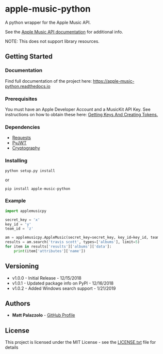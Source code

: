 # apple-music-python

A python wrapper for the Apple Music API. 

See the [Apple Music API documentation](https://developer.apple.com/documentation/applemusicapi/about_the_apple_music_api) for additional info.

NOTE: This does not support library resources.

## Getting Started

### Documentation
Find full documentation of the project here:
https://apple-music-python.readthedocs.io

### Prerequisites

You must have an Apple Developer Account and a MusicKit API Key. See instructions on how to obtain these here: [Getting Keys And Creating Tokens.](https://developer.apple.com/documentation/applemusicapi/getting_keys_and_creating_tokens)

### Dependencies

- [Requests](https://github.com/requests/requests) 
- [PyJWT](https://github.com/jpadilla/pyjwt)
- [Cryptography](https://github.com/pyca/cryptography)

### Installing

```
python setup.py install
```

or

```
pip install apple-music-python
```

### Example

```python
import applemusicpy

secret_key = 'x'
key_id = 'y'
team_id = 'z'

am = applemusicpy.AppleMusic(secret_key=secret_key, key_id=key_id, team_id=team_id)
results = am.search('travis scott', types=['albums'], limit=5)
for item in results['results']['albums']['data']:
    print(item['attributes']['name'])
```

## Versioning

- v1.0.0 - Initial Release - 12/15/2018
- v1.0.1 - Updated package info on PyPI - 12/16/2018
- v1.0.2 - Added Windows search support - 1/21/2019

## Authors

* **Matt Palazzolo** - [GitHub Profile](https://github.com/mpalazzolo)

## License

This project is licensed under the MIT License - see the [LICENSE.txt](LICENSE.txt) file for details


